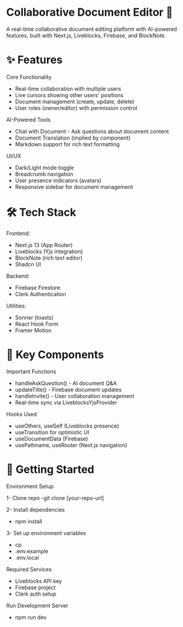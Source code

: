 # Collaborative Document Editor 🚀
A real-time collaborative document editing platform with AI-powered features, built with Next.js, Liveblocks, Firebase, and BlockNote.


# ✨ Features

Core Functionality
   
- Real-time collaboration with multiple users
- Live cursors showing other users' positions
- Document management (create, update, delete)
- User roles (owner/editor) with permission control

 AI-Powered Tools
  
- Chat with Document - Ask questions about document content
- Document Translation (implied by component)
- Markdown support for rich text formatting

UI/UX
  
- Dark/Light mode toggle
- Breadcrumb navigation
- User presence indicators (avatars)
- Responsive sidebar for document management


# 🛠️ Tech Stack
 Frontend:

- Next.js 13 (App Router)
- Liveblocks (Yjs integration)
- BlockNote (rich text editor)
- Shadcn UI

Backend:

- Firebase Firestore
- Clerk Authentication

Utilities:

- Sonner (toasts)
- React Hook Form
- Framer Motion


# 🧩 Key Components

Important Functions

- handleAskQuestion() - AI document Q&A
- updateTitle() - Firebase document updates
- handleInvite() - User collaboration management
- Real-time sync via LiveblocksYjsProvider

Hooks Used

- useOthers, useSelf (Liveblocks presence)
- useTransition for optimistic UI
- useDocumentData (Firebase)
- usePathname, useRouter (Next.js navigation)

  
# 🚀 Getting Started

Environment Setup

1- Clone repo
-git clone [your-repo-url]

2- Install dependencies
- npm install

3- Set up environment variables
- cp
- .env.example
- .env.local

Required Services
- Liveblocks API key
- Firebase project
- Clerk auth setup

Run Development Server
- npm run dev
